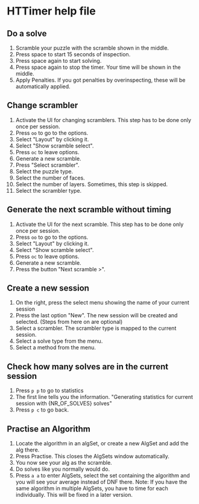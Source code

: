 HTTimer help file
==

Do a solve
--

1. Scramble your puzzle with the scramble shown in the middle.
2. Press space to start 15 seconds of inspection.
3. Press space again to start solving.
4. Press space again to stop the timer. Your time will be shown in the middle.
5. Apply Penalties. If you got penalties by overinspecting, these will be automatically applied.

Change scrambler
--

1. Activate the UI for changing scramblers. This step has to be done only once per session.
  1. Press `oo` to go to the options.
  2. Select "Layout" by clicking it.
  3. Select "Show scramble select".
  4. Press `oc` to leave options.
  5. Generate a new scramble.
2. Press "Select scrambler".
3. Select the puzzle type.
4. Select the number of faces.
5. Select the number of layers. Sometimes, this step is skipped.
6. Select the scrambler type.

Generate the next scramble without timing
--

1. Activate the UI for the next scramble. This step has to be done only once per session.
  1. Press `oo` to go to the options.
  2. Select "Layout" by clicking it.
  3. Select "Show scramble select".
  4. Press `oc` to leave options.
  5. Generate a new scramble.
2. Press the button "Next scramble >".

Create a new session
--

1. On the right, press the select menu showing the name of your current session
2. Press the last option "New". The new session will be created and selected.
(Steps from here on are optional)
3. Select a scrambler. The scrambler type is mapped to the current session.
4. Select a solve type from the menu.
5. Select a method from the menu.

Check how many solves are in the current session
--

1. Press `p p` to go to statistics
2. The first line tells you the information. "Generating statistics for current session with {NR_OF_SOLVES} solves"
3. Press `p c` to go back.

Practise an Algorithm
--

1. Locate the algorithm in an algSet, or create a new AlgSet and add the alg there.
2. Press Practise. This closes the AlgSets window automatically.
3. You now see your alg as the scramble.
4. Do solves like you normally would do.
5. Press `a a` to enter AlgSets, select the set containing the algorithm and you will see your average instead of DNF there.
Note: If you have the same algorithm in multiple AlgSets, you have to time for each individually. This will be fixed in a later version.
